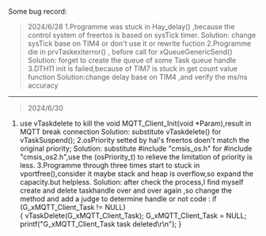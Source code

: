 Some bug record:
>2024/6/28
1.Programme was stuck in Hay_delay() ,because the control system of freertos is based on  sysTick timer. 
  Solution: change sysTick base on TIM4 or don't use it or rewrite fuction
2.Programme die in prvTaskexiterror() , before call for xQueueGenericSend()
  Solution: forget to create the queue of some Task queue handle
3.DTH11 init is failed,because of TIM7 is stuck in get count value function
  Solution:change delay base on TIM4 ,and verify the ms/ns accuracy

--------------------------------------------------------------------------
>2024/6/30
1. use vTaskdelete to kill the void MQTT_Client_Init(void *Param),result in MQTT break connection
   Solution: substitute vTaskdelete() for vTaskSuspend();
2.osPriority setted by hal's freertos doen't match the original priority;
  Solution: substitute #include "cmsis_os.h" for #include "cmsis_os2.h",use the (osPriority_t) to relieve the limitation of priority is less.
3.Programme through three times start to stuck in vportfree(),consider it maybe stack and heap is overflow,so expand the capacity.but helpless.
  Solution: after check the process,I find myself create and delete taskhandle over and over again ,so change the method and add a judge to determine handle or not
  code :
    if (G_xMQTT_Client_Task != NULL)  
    {
        vTaskDelete(G_xMQTT_Client_Task);
        G_xMQTT_Client_Task = NULL;
        printf("G_xMQTT_Client_Task task deleted\r\n");
    }
   
 

